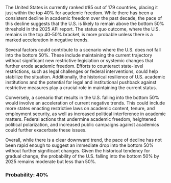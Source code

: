 The United States is currently ranked #85 out of 179 countries, placing it just within the top 40% for academic freedom. While there has been a consistent decline in academic freedom over the past decade, the pace of this decline suggests that the U.S. is likely to remain above the bottom 50% threshold in the 2025 AFI report. The status quo outcome, where the U.S. remains in the top 40-50% bracket, is more probable unless there is a marked acceleration in negative trends.

Several factors could contribute to a scenario where the U.S. does not fall into the bottom 50%. These include maintaining the current trajectory without significant new restrictive legislation or systemic changes that further erode academic freedom. Efforts to counteract state-level restrictions, such as legal challenges or federal interventions, could help stabilize the situation. Additionally, the historical resilience of U.S. academic institutions and the potential for legal and institutional pushback against restrictive measures play a crucial role in maintaining the current status.

Conversely, a scenario that results in the U.S. falling into the bottom 50% would involve an acceleration of current negative trends. This could include more states enacting restrictive laws on academic content, tenure, and employment security, as well as increased political interference in academic matters. Federal actions that undermine academic freedom, heightened political polarization, and increased public campaigns against academics could further exacerbate these issues.

Overall, while there is a clear downward trend, the pace of decline has not been rapid enough to suggest an immediate drop into the bottom 50% without further significant changes. Given the historical tendency for gradual change, the probability of the U.S. falling into the bottom 50% by 2025 remains moderate but less than 50%.

### Probability: 40%